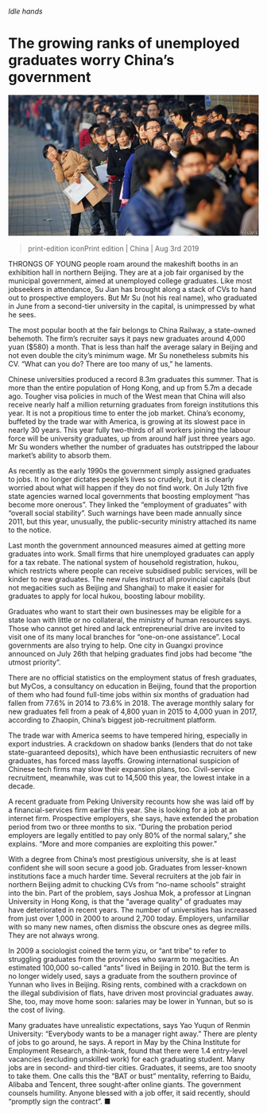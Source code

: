 ###### Idle hands

# The growing ranks of unemployed graduates worry China’s government 

![image](images/20190803_CNP001_0.jpg) 

> print-edition iconPrint edition | China | Aug 3rd 2019 

THRONGS OF YOUNG people roam around the makeshift booths in an exhibition hall in northern Beijing. They are at a job fair organised by the municipal government, aimed at unemployed college graduates. Like most jobseekers in attendance, Su Jian has brought along a stack of CVs to hand out to prospective employers. But Mr Su (not his real name), who graduated in June from a second-tier university in the capital, is unimpressed by what he sees.  

The most popular booth at the fair belongs to China Railway, a state-owned behemoth. The firm’s recruiter says it pays new graduates around 4,000 yuan ($580) a month. That is less than half the average salary in Beijing and not even double the city’s minimum wage. Mr Su nonetheless submits his CV. “What can you do? There are too many of us,” he laments.  

Chinese universities produced a record 8.3m graduates this summer. That is more than the entire population of Hong Kong, and up from 5.7m a decade ago. Tougher visa policies in much of the West mean that China will also receive nearly half a million returning graduates from foreign institutions this year. It is not a propitious time to enter the job market. China’s economy, buffeted by the trade war with America, is growing at its slowest pace in nearly 30 years. This year fully two-thirds of all workers joining the labour force will be university graduates, up from around half just three years ago. Mr Su wonders whether the number of graduates has outstripped the labour market’s ability to absorb them.  

As recently as the early 1990s the government simply assigned graduates to jobs. It no longer dictates people’s lives so crudely, but it is clearly worried about what will happen if they do not find work. On July 12th five state agencies warned local governments that boosting employment “has become more onerous”. They linked the “employment of graduates” with “overall social stability”. Such warnings have been made annually since 2011, but this year, unusually, the public-security ministry attached its name to the notice. 

Last month the government announced measures aimed at getting more graduates into work. Small firms that hire unemployed graduates can apply for a tax rebate. The national system of household registration, hukou, which restricts where people can receive subsidised public services, will be kinder to new graduates. The new rules instruct all provincial capitals (but not megacities such as Beijing and Shanghai) to make it easier for graduates to apply for local hukou, boosting labour mobility. 

 Graduates who want to start their own businesses may be eligible for a state loan with little or no collateral, the ministry of human resources says. Those who cannot get hired and lack entrepreneurial drive are invited to visit one of its many local branches for “one-on-one assistance”. Local governments are also trying to help. One city in Guangxi province announced on July 26th that helping graduates find jobs had become “the utmost priority”. 

There are no official statistics on the employment status of fresh graduates, but MyCos, a consultancy on education in Beijing, found that the proportion of them who had found full-time jobs within six months of graduation had fallen from 77.6% in 2014 to 73.6% in 2018. The average monthly salary for new graduates fell from a peak of 4,800 yuan in 2015 to 4,000 yuan in 2017, according to Zhaopin, China’s biggest job-recruitment platform.  

The trade war with America seems to have tempered hiring, especially in export industries. A crackdown on shadow banks (lenders that do not take state-guaranteed deposits), which have been enthusiastic recruiters of new graduates, has forced mass layoffs. Growing international suspicion of Chinese tech firms may slow their expansion plans, too. Civil-service recruitment, meanwhile, was cut to 14,500 this year, the lowest intake in a decade. 

A recent graduate from Peking University recounts how she was laid off by a financial-services firm earlier this year. She is looking for a job at an internet firm. Prospective employers, she says, have extended the probation period from two or three months to six. “During the probation period employers are legally entitled to pay only 80% of the normal salary,” she explains. “More and more companies are exploiting this power.”  

With a degree from China’s most prestigious university, she is at least confident she will soon secure a good job. Graduates from lesser-known institutions face a much harder time. Several recruiters at the job fair in northern Beijing admit to chucking CVs from “no-name schools” straight into the bin. Part of the problem, says Joshua Mok, a professor at Lingnan University in Hong Kong, is that the “average quality” of graduates may have deteriorated in recent years. The number of universities has increased from just over 1,000 in 2000 to around 2,700 today. Employers, unfamiliar with so many new names, often dismiss the obscure ones as degree mills. They are not always wrong. 

In 2009 a sociologist coined the term yizu, or “ant tribe” to refer to struggling graduates from the provinces who swarm to megacities. An estimated 100,000 so-called “ants” lived in Beijing in 2010. But the term is no longer widely used, says a graduate from the southern province of Yunnan who lives in Beijing. Rising rents, combined with a crackdown on the illegal subdivision of flats, have driven most provincial graduates away. She, too, may move home soon: salaries may be lower in Yunnan, but so is the cost of living. 

 Many graduates have unrealistic expectations, says Yao Yuqun of Renmin University: “Everybody wants to be a manager right away.” There are plenty of jobs to go around, he says. A report in May by the China Institute for Employment Research, a think-tank, found that there were 1.4 entry-level vacancies (excluding unskilled work) for each graduating student. Many jobs are in second- and third-tier cities. Graduates, it seems, are too snooty to take them. One calls this the “BAT or bust” mentality, referring to Baidu, Alibaba and Tencent, three sought-after online giants. The government counsels humility. Anyone blessed with a job offer, it said recently, should “promptly sign the contract”. ■ 

